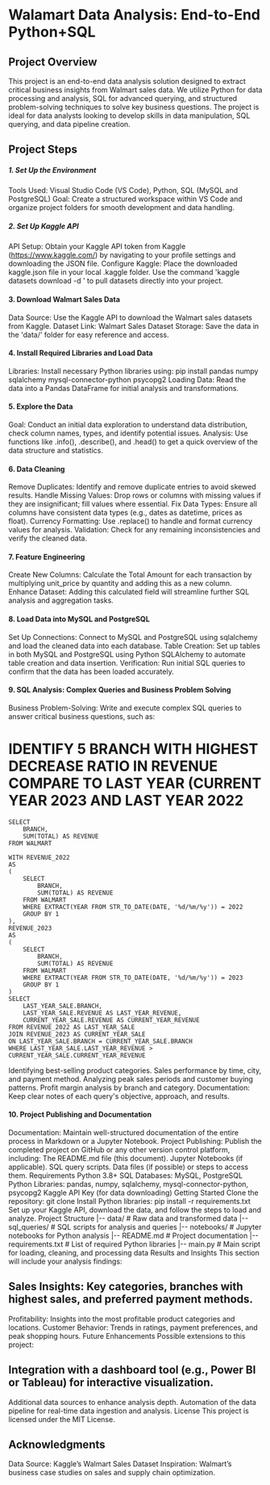 # Walamart Data Analysis: End-to-End Python+SQL
## Project Overview 

This project is an end-to-end data analysis solution designed to extract critical business insights from Walmart sales data. We utilize Python for data processing and analysis, SQL for advanced querying, and structured problem-solving techniques to solve key business questions. The project is ideal for data analysts looking to develop skills in data manipulation, SQL querying, and data pipeline creation.

## Project Steps
##### 1. Set Up the Environment
Tools Used: Visual Studio Code (VS Code), Python, SQL (MySQL and PostgreSQL)
Goal: Create a structured workspace within VS Code and organize project folders for smooth development and data handling.
##### 2. Set Up Kaggle API
API Setup: Obtain your Kaggle API token from Kaggle (https://www.kaggle.com/) by navigating to your profile settings and downloading the JSON file.
Configure Kaggle:
Place the downloaded kaggle.json file in your local .kaggle folder.
Use the command 'kaggle datasets download -d <dataset-path>' to pull datasets directly into your project.

#### 3. Download Walmart Sales Data
Data Source: Use the Kaggle API to download the Walmart sales datasets from Kaggle.
Dataset Link: Walmart Sales Dataset 
Storage: Save the data in the 'data/' folder for easy reference and access.

#### 4. Install Required Libraries and Load Data
Libraries: Install necessary Python libraries using:
pip install pandas numpy sqlalchemy mysql-connector-python psycopg2
Loading Data: Read the data into a Pandas DataFrame for initial analysis and transformations.

#### 5. Explore the Data
Goal: Conduct an initial data exploration to understand data distribution, check column names, types, and identify potential issues.
Analysis: Use functions like .info(), .describe(), and .head() to get a quick overview of the data structure and statistics.

#### 6. Data Cleaning
Remove Duplicates: Identify and remove duplicate entries to avoid skewed results.
Handle Missing Values: Drop rows or columns with missing values if they are insignificant; fill values where essential.
Fix Data Types: Ensure all columns have consistent data types (e.g., dates as datetime, prices as float).
Currency Formatting: Use .replace() to handle and format currency values for analysis.
Validation: Check for any remaining inconsistencies and verify the cleaned data.

#### 7. Feature Engineering
Create New Columns: Calculate the Total Amount for each transaction by multiplying unit_price by quantity and adding this as a new column.
Enhance Dataset: Adding this calculated field will streamline further SQL analysis and aggregation tasks.
#### 8. Load Data into MySQL and PostgreSQL
Set Up Connections: Connect to MySQL and PostgreSQL using sqlalchemy and load the cleaned data into each database.
Table Creation: Set up tables in both MySQL and PostgreSQL using Python SQLAlchemy to automate table creation and data insertion.
Verification: Run initial SQL queries to confirm that the data has been loaded accurately.

#### 9. SQL Analysis: Complex Queries and Business Problem Solving
Business Problem-Solving: Write and execute complex SQL queries to answer critical business questions, such as:
# IDENTIFY 5 BRANCH WITH HIGHEST DECREASE RATIO IN REVENUE COMPARE TO LAST YEAR (CURRENT YEAR 2023 AND LAST YEAR 2022
```
SELECT 
    BRANCH,
    SUM(TOTAL) AS REVENUE
FROM WALMART

WITH REVENUE_2022
AS
(
    SELECT 
        BRANCH,
        SUM(TOTAL) AS REVENUE
    FROM WALMART
    WHERE EXTRACT(YEAR FROM STR_TO_DATE(DATE, '%d/%m/%y')) = 2022
    GROUP BY 1
),
REVENUE_2023
AS
(
    SELECT 
        BRANCH,
        SUM(TOTAL) AS REVENUE
    FROM WALMART
    WHERE EXTRACT(YEAR FROM STR_TO_DATE(DATE, '%d/%m/%y')) = 2023
    GROUP BY 1
)
SELECT 
    LAST_YEAR_SALE.BRANCH,
    LAST_YEAR_SALE.REVENUE AS LAST_YEAR_REVENUE,
    CURRENT_YEAR_SALE.REVENUE AS CURRENT_YEAR_REVENUE
FROM REVENUE_2022 AS LAST_YEAR_SALE
JOIN REVENUE_2023 AS CURRENT_YEAR_SALE
ON LAST_YEAR_SALE.BRANCH = CURRENT_YEAR_SALE.BRANCH
WHERE LAST_YEAR_SALE.LAST_YEAR_REVENUE > CURRENT_YEAR_SALE.CURRENT_YEAR_REVENUE
```



Identifying best-selling product categories.
Sales performance by time, city, and payment method.
Analyzing peak sales periods and customer buying patterns.
Profit margin analysis by branch and category.
Documentation: Keep clear notes of each query's objective, approach, and results.

#### 10. Project Publishing and Documentation
Documentation: Maintain well-structured documentation of the entire process in Markdown or a Jupyter Notebook.
Project Publishing: Publish the completed project on GitHub or any other version control platform, including:
The README.md file (this document).
Jupyter Notebooks (if applicable).
SQL query scripts.
Data files (if possible) or steps to access them.
Requirements
Python 3.8+
SQL Databases: MySQL, PostgreSQL
Python Libraries:
pandas, numpy, sqlalchemy, mysql-connector-python, psycopg2
Kaggle API Key (for data downloading)
Getting Started
Clone the repository:
git clone <repo-url>
Install Python libraries:
pip install -r requirements.txt
Set up your Kaggle API, download the data, and follow the steps to load and analyze.
Project Structure
|-- data/                     # Raw data and transformed data
|-- sql_queries/              # SQL scripts for analysis and queries
|-- notebooks/                # Jupyter notebooks for Python analysis
|-- README.md                 # Project documentation
|-- requirements.txt          # List of required Python libraries
|-- main.py                   # Main script for loading, cleaning, and processing data
Results and Insights
This section will include your analysis findings:

## Sales Insights: Key categories, branches with highest sales, and preferred payment methods.
Profitability: Insights into the most profitable product categories and locations.
Customer Behavior: Trends in ratings, payment preferences, and peak shopping hours.
Future Enhancements
Possible extensions to this project:

## Integration with a dashboard tool (e.g., Power BI or Tableau) for interactive visualization.
Additional data sources to enhance analysis depth.
Automation of the data pipeline for real-time data ingestion and analysis.
License
This project is licensed under the MIT License.

## Acknowledgments
Data Source: Kaggle’s Walmart Sales Dataset
Inspiration: Walmart’s business case studies on sales and supply chain optimization.
